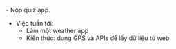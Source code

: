 ﻿﻿- Nộp quiz app.    - Việc tuần tới:   * Làm một weather app   * Kiến thức: dung GPS và APIs để lấy dữ liệu từ web